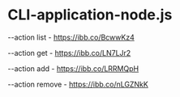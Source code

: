 # CLI-application-node.js

--action list - https://ibb.co/BcwwKz4

--action get - https://ibb.co/LN7LJr2

--action add - https://ibb.co/LRRMQpH

--action remove - https://ibb.co/nLGZNkK
